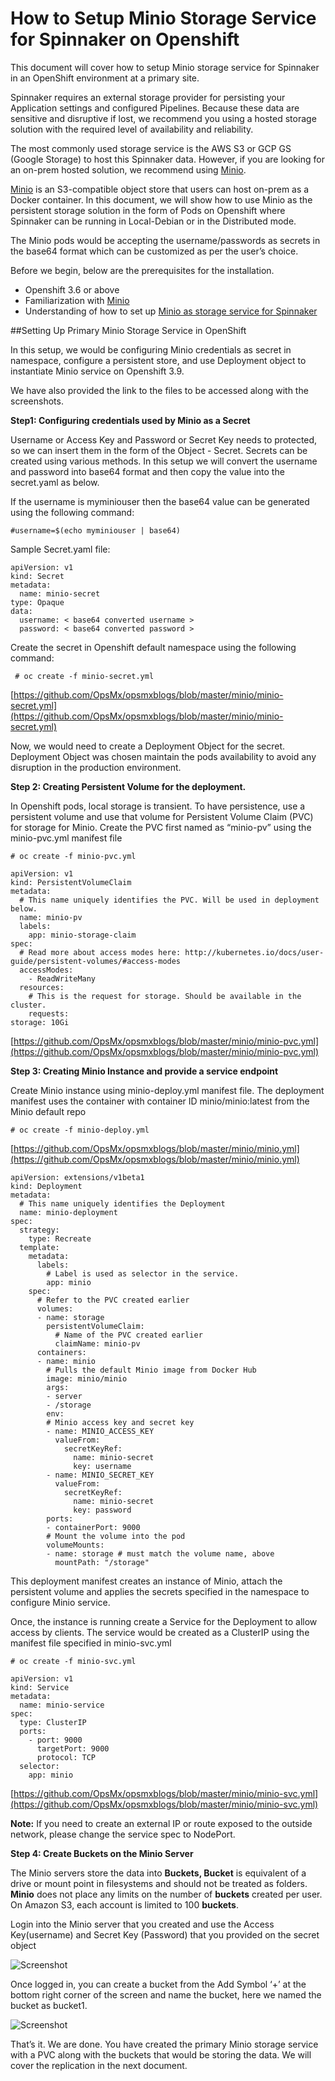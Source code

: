 # How to Setup Minio Storage Service for Spinnaker on Openshift

This document will cover how to setup Minio storage service for Spinnaker in an OpenShift environment at a primary site. 

Spinnaker requires an external storage provider for persisting your Application settings and configured Pipelines. Because these data are sensitive and disruptive if lost, we recommend you using a hosted storage solution with the required level of availability and reliability.

The most commonly used storage service is the AWS S3 or GCP GS (Google Storage) to host this Spinnaker data. However, if you are looking for an on-prem hosted solution, we recommend using [Minio](https://www.minio.io/). 

[Minio](https://www.minio.io/) is an S3-compatible object store that users can host on-prem as a Docker container.  In this document, we will show how to use Minio as the persistent storage solution in the form of Pods on Openshift where Spinnaker can be running in Local-Debian or in the Distributed mode.

The Minio pods would be accepting the username/passwords as secrets in the base64 format which can be customized as per the user’s choice. 

Before we begin, below are the prerequisites for the installation. 

   * Openshift 3.6 or above
   * Familiarization with [Minio](https://www.minio.io/)
   * Understanding of how to set up [Minio as storage service for Spinnaker](https://www.spinnaker.io/setup/install/storage/minio/)
   
   
##Setting Up Primary Minio Storage Service in OpenShift

In this setup, we would be configuring Minio credentials as secret in namespace, configure a persistent store, and use Deployment object to instantiate Minio service on Openshift 3.9. 


We have also provided the link to the files to be accessed along with the screenshots.

**Step1: Configuring credentials used by Minio as a Secret**

Username or Access Key and Password or Secret Key needs to protected, so we can insert them in the form of the Object - Secret.  Secrets can be created using various methods. In this setup we will convert the username and password into base64 format and then copy the value into the secret.yaml as below.

If the username is myminiouser then the base64 value can be generated using the following command:

<pre><code>#username=$(echo myminiouser | base64)</code></pre>

Sample Secret.yaml file:

   <pre><code>apiVersion: v1
kind: Secret
metadata:
  name: minio-secret
type: Opaque
data:
  username: < base64 converted username >
  password: < base64 converted password >
</code></pre>

Create the secret in Openshift default namespace using the following command:
   
<pre><code> # oc create -f minio-secret.yml </code></pre>

[https://github.com/OpsMx/opsmxblogs/blob/master/minio/minio-secret.yml](https://github.com/OpsMx/opsmxblogs/blob/master/minio/minio-secret.yml)

Now,  we would need to create a Deployment Object for the secret. Deployment Object was chosen maintain the pods availability to avoid any disruption in the production environment.

**Step 2: Creating Persistent Volume for the deployment.**

In Openshift pods, local storage is transient. To have persistence, use a persistent volume and use that volume for Persistent Volume Claim (PVC) for storage for Minio. Create the PVC first named as “minio-pv” using the minio-pvc.yml manifest file

<pre><code># oc create -f minio-pvc.yml</code></pre>

<pre><code>apiVersion: v1
kind: PersistentVolumeClaim
metadata:
  # This name uniquely identifies the PVC. Will be used in deployment below.
  name: minio-pv
  labels:
    app: minio-storage-claim
spec:
  # Read more about access modes here: http://kubernetes.io/docs/user-guide/persistent-volumes/#access-modes
  accessModes:
    - ReadWriteMany
  resources:
    # This is the request for storage. Should be available in the cluster.
    requests:
storage: 10Gi</code></pre>

[https://github.com/OpsMx/opsmxblogs/blob/master/minio/minio-pvc.yml](https://github.com/OpsMx/opsmxblogs/blob/master/minio/minio-pvc.yml)

**Step 3: Creating Minio Instance and provide a service endpoint**

Create Minio instance using minio-deploy.yml manifest file. The deployment manifest uses the container with container ID minio/minio:latest from the Minio default repo

<pre><code># oc create -f minio-deploy.yml
</code></pre>

[https://github.com/OpsMx/opsmxblogs/blob/master/minio/minio.yml](https://github.com/OpsMx/opsmxblogs/blob/master/minio/minio.yml)

<pre><code>apiVersion: extensions/v1beta1
kind: Deployment
metadata:
  # This name uniquely identifies the Deployment
  name: minio-deployment
spec:
  strategy:
    type: Recreate
  template:
    metadata:
      labels:
        # Label is used as selector in the service.
        app: minio
    spec:
      # Refer to the PVC created earlier
      volumes:
      - name: storage
        persistentVolumeClaim:
          # Name of the PVC created earlier
          claimName: minio-pv
      containers:
      - name: minio
        # Pulls the default Minio image from Docker Hub
        image: minio/minio
        args:
        - server
        - /storage
        env:
        # Minio access key and secret key
        - name: MINIO_ACCESS_KEY
          valueFrom:
            secretKeyRef:
              name: minio-secret
              key: username
        - name: MINIO_SECRET_KEY
          valueFrom:
            secretKeyRef:
              name: minio-secret
              key: password
        ports:
        - containerPort: 9000
        # Mount the volume into the pod
        volumeMounts:
        - name: storage # must match the volume name, above
          mountPath: "/storage"</code></pre>

This deployment manifest creates an instance of Minio, attach the persistent volume and applies the secrets specified in the namespace to configure Minio service. 

Once, the instance is running create a Service for the Deployment to allow access by clients. The service would be created as a ClusterIP using the manifest file specified in minio-svc.yml

<pre><code># oc create -f minio-svc.yml
</code></pre>

<pre><code>apiVersion: v1
kind: Service
metadata:
  name: minio-service
spec:
  type: ClusterIP
  ports:
    - port: 9000
      targetPort: 9000
      protocol: TCP
  selector:
    app: minio</code></pre>

[https://github.com/OpsMx/opsmxblogs/blob/master/minio/minio-svc.yml](https://github.com/OpsMx/opsmxblogs/blob/master/minio/minio-svc.yml)

**Note:** If you need to create an external IP or route exposed to the outside network, please change the service spec to NodePort.

**Step 4: Create Buckets on the Minio Server**

The Minio servers store the data into **Buckets, Bucket** is equivalent of a drive or mount point in filesystems and should not be treated as folders. **Minio** does not place any limits on the number of **buckets** created per user. On Amazon S3, each account is limited to 100 **buckets**.

Login into the Minio server that you created and use the Access Key(username) and Secret Key (Password) that you provided on the secret object

![Screenshot](/./assets/images/minio-login.png)

Once logged in, you can create a bucket from the Add Symbol ‘+’ at the bottom right corner of the screen and name the bucket, here we named the bucket as bucket1.

![Screenshot](/assets/images/minio-browse.png)

That’s it. We are done. You have created the primary Minio storage service with a PVC along with the buckets that would be storing the data.  We will cover the replication in the next document.
